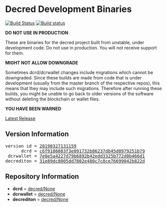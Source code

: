 
# Decred Development Binaries

[![Build Status](https://travis-ci.org/matheusd/decred-weekly-builds.svg?branch=v20190327131159)](https://travis-ci.org/matheusd/decred-weekly-builds) [![Build status](https://ci.appveyor.com/api/projects/status/hncgrnv0xuqb6s3c/branch/master?svg=true)](https://ci.appveyor.com/project/matheusd/decred-weekly-builds/branch/master)


**DO NOT USE IN PRODUCTION**

These are binaries for the decred project built from unstable, under development
code. Do not use in production. You will not receive support for them.

**MIGHT NOT ALLOW DOWNGRADE**

Sometimes dcrd/dcrwallet changes include migrations which cannot be downgraded.
Since these builds are made from code that is under development (usually from
the master branch of the respective repos), this means that they may include such
migrations. Therefore after running these builds, you might be unable to go back
to older versions of the software without deleting the blockchain or wallet
files.

**YOU HAVE BEEN WARNED**

[Latest Release](https://github.com/matheusd/decred-weekly-builds/releases/latest)

## Version Information

<pre>
version id = <a href="https://github.com/matheusd/decred-weekly-builds/releases/tag/v20190327131159">20190327131159</a>
      dcrd = <a href="https://github.com/decred/dcrd/commits/c6f9186083f3e091732b86237db45d8979251b79">c6f9186083f3e091732b86237db45d8979251b79</a>
 dcrwallet = <a href="https://github.com/decred/dcrwallet/commits/7e0e5a4227d79b6892b42edd3325b772d0b466d1">7e0e5a4227d79b6892b42edd3325b772d0b466d1</a>
decrediton = <a href="https://github.com/decred/decrediton/commits/31e89dc8005dd7802e480c7c8ce76699042b822d">31e89dc8005dd7802e480c7c8ce76699042b822d</a>
</pre>

## Repository Information

- **dcrd** = [decred/None](https://github.com/decred/dcrd)
- **dcrwallet** = [decred/None](https://github.com/decred/dcrwallet)
- **decrediton** = [decred/None](https://github.com/decred/decrediton)



